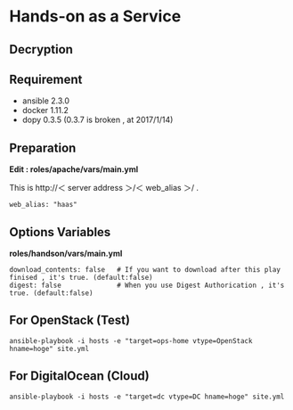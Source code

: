 # Hands-on as a Service

## Decryption
 
## Requirement 

* ansible 2.3.0 
* docker 1.11.2
* dopy 0.3.5 (0.3.7 is broken , at 2017/1/14)

## Preparation

**Edit : roles/apache/vars/main.yml**

This is http://＜ server address ＞/＜ web_alias ＞/ .

```
web_alias: "haas"
```

## Options Variables

**roles/handson/vars/main.yml**

```
download_contents: false   # If you want to download after this play finised , it's true. (default:false) 
digest: false              # When you use Digest Authorication , it's true. (default:false)
```


## For OpenStack (Test)
```
ansible-playbook -i hosts -e "target=ops-home vtype=OpenStack hname=hoge" site.yml
```

## For DigitalOcean (Cloud)

```
ansible-playbook -i hosts -e "target=dc vtype=DC hname=hoge" site.yml
```
